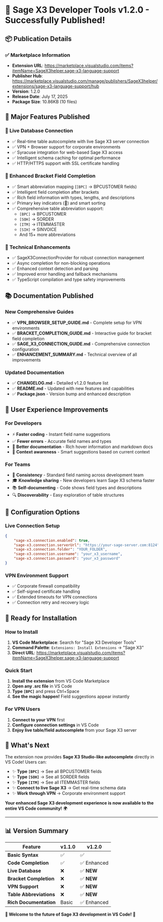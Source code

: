 # 🎉 **Sage X3 Developer Tools v1.2.0 - Successfully Published!**

## 📦 **Publication Details**

### ✅ **Marketplace Information**
- **Extension URL**: https://marketplace.visualstudio.com/items?itemName=SageX3helper.sage-x3-language-support
- **Publisher Hub**: https://marketplace.visualstudio.com/manage/publishers/SageX3helper/extensions/sage-x3-language-support/hub
- **Version**: 1.2.0
- **Release Date**: July 17, 2025
- **Package Size**: 10.86KB (10 files)

## 🚀 **Major Features Published**

### 🔗 **Live Database Connection**
- ✅ Real-time table autocomplete with live Sage X3 server connection
- ✅ VPN + Browser support for corporate environments
- ✅ Syracuse integration for web-based Sage X3 access
- ✅ Intelligent schema caching for optimal performance
- ✅ HTTP/HTTPS support with SSL certificate handling

### 🎯 **Enhanced Bracket Field Completion**
- ✅ Smart abbreviation mapping (`[BPC]` → BPCUSTOMER fields)
- ✅ Intelligent field completion after brackets
- ✅ Rich field information with types, lengths, and descriptions
- ✅ Primary key indicators (🔑) and smart sorting
- ✅ Comprehensive table abbreviation support:
  - `[BPC]` → BPCUSTOMER
  - `[SOH]` → SORDER
  - `[ITM]` → ITEMMASTER
  - `[SIH]` → SINVOICE
  - And 15+ more abbreviations

### 🔧 **Technical Enhancements**
- ✅ SageX3ConnectionProvider for robust connection management
- ✅ Async completion for non-blocking operations
- ✅ Enhanced context detection and parsing
- ✅ Improved error handling and fallback mechanisms
- ✅ TypeScript compilation and type safety improvements

## 📚 **Documentation Published**

### **New Comprehensive Guides**
- ✅ **VPN_BROWSER_SETUP_GUIDE.md** - Complete setup for VPN environments
- ✅ **BRACKET_COMPLETION_GUIDE.md** - Interactive guide for bracket field completion
- ✅ **SAGE_X3_CONNECTION_GUIDE.md** - Comprehensive connection configuration
- ✅ **ENHANCEMENT_SUMMARY.md** - Technical overview of all improvements

### **Updated Documentation**
- ✅ **CHANGELOG.md** - Detailed v1.2.0 feature list
- ✅ **README.md** - Updated with new features and capabilities
- ✅ **Package.json** - Version bump and enhanced description

## 🎯 **User Experience Improvements**

### **For Developers**
- ⚡ **Faster coding** - Instant field name suggestions
- ✅ **Fewer errors** - Accurate field names and types
- 📖 **Better documentation** - Rich hover information and markdown docs
- 🎯 **Context awareness** - Smart suggestions based on current context

### **For Teams**
- 📏 **Consistency** - Standard field naming across development team
- 🎓 **Knowledge sharing** - New developers learn Sage X3 schema faster
- 📚 **Self-documenting** - Code shows field types and descriptions
- 🔍 **Discoverability** - Easy exploration of table structures

## 🔧 **Configuration Options**

### **Live Connection Setup**
```json
{
    "sage-x3.connection.enabled": true,
    "sage-x3.connection.serverUrl": "https://your-sage-server.com:8124",
    "sage-x3.connection.folder": "YOUR_FOLDER",
    "sage-x3.connection.username": "your_x3_username",
    "sage-x3.connection.password": "your_x3_password"
}
```

### **VPN Environment Support**
- ✅ Corporate firewall compatibility
- ✅ Self-signed certificate handling
- ✅ Extended timeouts for VPN connections
- ✅ Connection retry and recovery logic

## 🎉 **Ready for Installation**

### **How to Install**
1. **VS Code Marketplace**: Search for "Sage X3 Developer Tools"
2. **Command Palette**: `Extensions: Install Extensions` → "Sage X3"
3. **Direct URL**: https://marketplace.visualstudio.com/items?itemName=SageX3helper.sage-x3-language-support

### **Quick Start**
1. **Install the extension** from VS Code Marketplace
2. **Open any .src file** in VS Code
3. **Type `[BPC]`** and press Ctrl+Space
4. **See the magic happen!** Field suggestions appear instantly

### **For VPN Users**
1. **Connect to your VPN** first
2. **Configure connection settings** in VS Code
3. **Enjoy live table/field autocomplete** from your Sage X3 server

## 🚀 **What's Next**

The extension now provides **Sage X3 Studio-like autocomplete** directly in VS Code! Users can:

- ✨ **Type `[BPC]`** → See all BPCUSTOMER fields
- ✨ **Type `[SOH]`** → See all SORDER fields  
- ✨ **Type `[ITM]`** → See all ITEMMASTER fields
- ✨ **Connect to live Sage X3** → Get real-time schema data
- ✨ **Work through VPN** → Corporate environment support

**Your enhanced Sage X3 development experience is now available to the entire VS Code community!** 🌍

---

## 📊 **Version Summary**

| **Feature** | **v1.1.0** | **v1.2.0** |
|-------------|-------------|-------------|
| **Basic Syntax** | ✅ | ✅ |
| **Code Completion** | ✅ | ✅ Enhanced |
| **Live Database** | ❌ | ✅ **NEW** |
| **Bracket Completion** | ❌ | ✅ **NEW** |
| **VPN Support** | ❌ | ✅ **NEW** |
| **Table Abbreviations** | ❌ | ✅ **NEW** |
| **Rich Documentation** | Basic | ✅ Enhanced |

**🎉 Welcome to the future of Sage X3 development in VS Code!** 🚀
